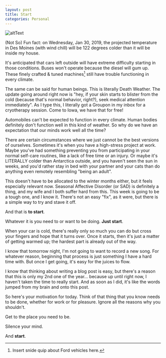 ```yaml
---
layout: post
title: Start
categories: Personal
---
```


![altText][startImg]

(Not So) Fun fact: on Wednesday, Jan 30, 2019, the projected temperature in Des Moines (with wind chill) will be 122 degrees colder than it will be inside my house.

<!-- more -->

It's anticipated that cars left outside will have extreme difficulty starting in those conditions. Buses won't operate because the diesel will gum up. These finely crafted & tuned machines[^1] still have trouble functioning in every climate.

The same can be said for human beings. This is literally Death Weather. The update going around right now is "hey, if your skin starts to blister from the cold (because that's normal behavior, right?), seek medical attention immediately". As I type this, I literally got a Groupon in my inbox for a cryotherapy session. Come to Iowa, we have that for free!

Automobiles can't be expected to function in every climate. Human bodies definitely don't function well in this kind of weather. So why do we have an expectation that our minds work well all the time?

There are certain circumstances where we just cannot be the best versions of ourselves. Sometimes it's when you have a high-stress project at work. Maybe you've had something preventing you from participating in your normal self-care routines, like a lack of free time or an injury. Or maybe it's LITERALLY colder than Antarctica outside, and you haven't seen the sun in weeks, and you'd rather stay in bed with your partner and your cats than do anything even remotely resembling "being an adult".

This doesn't have to be allocated to the winter months either, but it feels especially relevant now. Seasonal Affective Disorder (or SAD) is definitely a thing, and my wife and I both suffer hard from this. This week is going to be a tough one, and I know it. There's not an easy "fix", as it were, but there is a simple way to try and stave it off.

And that is **to start**.

Whatever it is you need to or want to be doing. **Just start**.

When your car is cold, there's really only so much you can do but cross your fingers and hope that it turns over. Once it starts, then it's just a matter of getting warmed up; the hardest part is already out of the way.

I know that tomorrow night, I'm not going to want to record a new song. For whatever reason, beginning that process is just something I have a hard time with. But once I get going, it's easy for the juices to flow.

I know that thinking about writing a blog post is easy, but there's a reason that this is only my 2nd one of the year... because up until right now, I haven't taken the time to really start. And as soon as I did, it's like the words jumped from my brain and onto this post.

So here's your motivation for today. Think of that thing that you know needs to be done, whether for work or for pleasure. Ignore all the reasons why you shouldn't.

Get to the place you need to be.

Silence your mind.

And **start**.

[^1]: Insert snide quip about Ford vehicles here.

[startImg]: https://i.imgur.com/XqJZ06v.jpg "Winter is Here"
